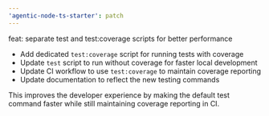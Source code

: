 ```yaml
---
'agentic-node-ts-starter': patch
---
```


feat: separate test and test:coverage scripts for better performance

- Add dedicated `test:coverage` script for running tests with coverage
- Update `test` script to run without coverage for faster local development
- Update CI workflow to use `test:coverage` to maintain coverage reporting
- Update documentation to reflect the new testing commands

This improves the developer experience by making the default test command faster while still maintaining coverage reporting in CI.

